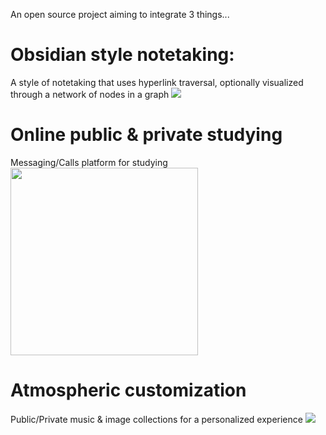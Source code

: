 
An open source project aiming to integrate 3 things...
# Obsidian style notetaking:
  A style of notetaking that uses hyperlink traversal, optionally visualized through a network of nodes in a graph
  <img src="https://github.com/KamKooner/openlecture_frontend/assets/85206896/2828352b-46e3-425c-9767-c40c4a2328f6">
  

# Online public & private studying
  Messaging/Calls platform for studying
  <img src="https://github.com/KamKooner/openlecture_frontend/assets/85206896/d363d0d9-4b84-4c77-97b7-b1309ed100b8" width="300" height="300">
  

# Atmospheric customization 
  Public/Private music & image collections for a personalized experience
  <img src="https://github.com/KamKooner/openlecture_frontend/assets/85206896/3fc4226a-02c1-4d95-94f4-2f8b5a9404f0" >







